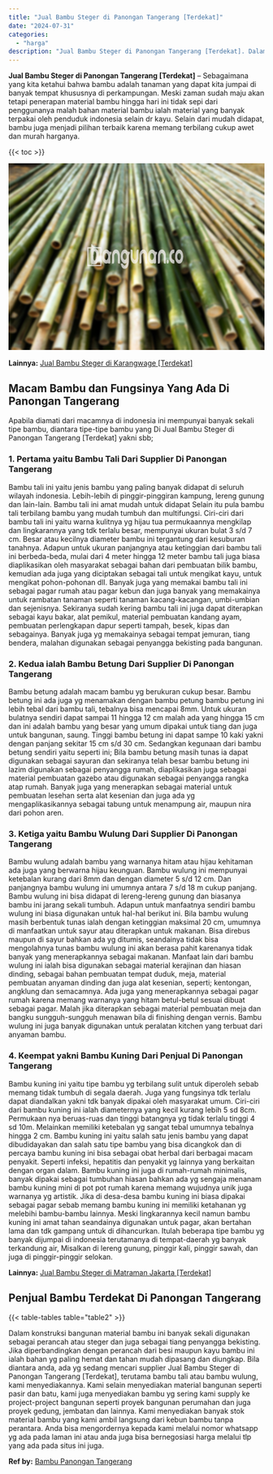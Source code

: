 ```yaml
---
title: "Jual Bambu Steger di Panongan Tangerang [Terdekat]"
date: "2024-07-31"
categories: 
  - "harga"
description: "Jual Bambu Steger di Panongan Tangerang [Terdekat]. Dalam konstruksi bangunan material bambu ini banyak sekali digunakan sebagai perancah atau steger dan jug..."
---
```


**Jual Bambu Steger di Panongan Tangerang \[Terdekat\]** – Sebagaimana yang kita ketahui bahwa bambu adalah tanaman yang dapat kita jumpai di banyak tempat khususnya di perkampungan. Meski zaman sudah maju akan tetapi penerapan material bambu hingga hari ini tidak sepi dari penggunanya malah bahan material bambu ialah material yang banyak terpakai oleh penduduk indonesia selain dr kayu. Selain dari mudah didapat, bambu juga menjadi pilihan terbaik karena memang terbilang cukup awet dan murah harganya.

{{< toc >}}

![Jual Bambu Steger di Panongan Tangerang [Terdekat]](/images/jual-bambu-tali-35.png)

**Lainnya:** [Jual Bambu Steger di Karangwage \[Terdekat\]](https://bambu.bangunan.co/jual-bambu-steger-di-karangwage-terdekat/)

## Macam Bambu dan Fungsinya Yang Ada Di Panongan Tangerang

Apabila diamati dari macamnya di indonesia ini mempunyai banyak sekali tipe bambu, diantara tipe-tipe bambu yang Di Jual Bambu Steger di Panongan Tangerang \[Terdekat\] yakni sbb;

### 1\. Pertama yaitu Bambu Tali Dari Supplier Di Panongan Tangerang

Bambu tali ini yaitu jenis bambu yang paling banyak didapat di seluruh wilayah indonesia. Lebih-lebih di pinggir-pinggiran kampung, lereng gunung dan lain-lain. Bambu tali ini amat mudah untuk didapat Selain itu pula bambu tali terbilang bambu yang mudah tumbuh dan multifungsi. Ciri-ciri dari bambu tali ini yaitu warna kulitnya yg hijau tua permukaannya mengkilap dan lingkarannya yang tdk terlalu besar, mempunyai ukuran bulat 3 s/d 7 cm. Besar atau kecilnya diameter bambu ini tergantung dari kesuburan tanahnya. Adapun untuk ukuran panjangnya atau ketinggian dari bambu tali ini berbeda-beda, mulai dari 4 meter hingga 12 meter bambu tali juga biasa diaplikasikan oleh masyarakat sebagai bahan dari pembuatan bilik bambu, kemudian ada juga yang diciptakan sebagai tali untuk mengikat kayu, untuk mengikat pohon-pohonan dll. Banyak juga yang memakai bambu tali ini sebagai pagar rumah atau pagar kebun dan juga banyak yang memakainya untuk rambatan tanaman seperti tanaman kacang-kacangan, umbi-umbian dan sejenisnya. Sekiranya sudah kering bambu tali ini juga dapat diterapkan sebagai kayu bakar, alat pemikul, material pembuatan kandang ayam, pembuatan perlengkapan dapur seperti tampah, besek, kipas dan sebagainya. Banyak juga yg memakainya sebagai tempat jemuran, tiang bendera, malahan digunakan sebagai penyangga bekisting pada bangunan.

### 2\. Kedua ialah Bambu Betung Dari Supplier Di Panongan Tangerang

Bambu betung adalah macam bambu yg berukuran cukup besar. Bambu betung ini ada juga yg menamakan dengan bambu petung bambu petung ini lebih tebal dari bambu tali, tebalnya bisa mencapai 8mm. Untuk ukuran bulatnya sendiri dapat sampai 11 hingga 12 cm malah ada yang hingga 15 cm dan ini adalah bambu yang besar yang umum dipakai untuk tiang dan juga untuk bangunan, saung. Tinggi bambu betung ini dapat sampe 10 kaki yakni dengan panjang sekitar 15 cm s/d 30 cm. Sedangkan kegunaan dari bambu betung sendiri yaitu seperti ini; Bila bambu betung masih tunas ia dapat digunakan sebagai sayuran dan sekiranya telah besar bambu betung ini lazim digunakan sebagai penyangga rumah, diaplikasikan juga sebagai material pembuatan gazebo atau digunakan sebagai penyangga rangka atap rumah. Banyak juga yang menerapkan sebagai material untuk pembuatan lesehan serta alat kesenian dan juga ada yg mengaplikasikannya sebagai tabung untuk menampung air, maupun nira dari pohon aren.

### 3\. Ketiga yaitu Bambu Wulung Dari Supplier Di Panongan Tangerang

Bambu wulung adalah bambu yang warnanya hitam atau hijau kehitaman ada juga yang berwarna hijau keunguan. Bambu wulung ini mempunyai ketebalan kurang dari 8mm dan dengan diameter 5 s/d 12 cm. Dan panjangnya bambu wulung ini umumnya antara 7 s/d 18 m cukup panjang. Bambu wulung ini bisa didapat di lereng-lereng gunung dan biasanya bambu ini jarang sekali tumbuh. Adapun untuk manfaatnya sendiri bambu wulung ini biasa digunakan untuk hal-hal berikut ini. Bila bambu wulung masih berbentuk tunas ialah dengan ketinggian maksimal 20 cm, umumnya di manfaatkan untuk sayur atau diterapkan untuk makanan. Bisa direbus maupun di sayur bahkan ada yg ditumis, seandainya tidak bisa mengolahnya tunas bambu wulung ini akan berasa pahit karenanya tidak banyak yang menerapkannya sebagai makanan. Manfaat lain dari bambu wulung ini ialah bisa digunakan sebagai material kerajinan dan hiasan dinding, sebagai bahan pembuatan tempat duduk, meja, material pembuatan anyaman dinding dan juga alat kesenian, seperti; kentongan, angklung dan semacamnya. Ada juga yang menerapkannya sebagai pagar rumah karena memang warnanya yang hitam betul-betul sesuai dibuat sebagai pagar. Malah jika diterapkan sebagai material pembuatan meja dan bangku sungguh-sungguh menawan bila di finishing dengan vernis. Bambu wulung ini juga banyak digunakan untuk peralatan kitchen yang terbuat dari anyaman bambu.

### 4\. Keempat yakni Bambu Kuning Dari Penjual Di Panongan Tangerang

Bambu kuning ini yaitu tipe bambu yg terbilang sulit untuk diperoleh sebab memang tidak tumbuh di segala daerah. Juga yang fungsinya tdk terlalu dapat diandalkan yakni tdk banyak dipakai oleh masyarakat umum. Ciri-ciri dari bambu kuning ini ialah diameternya yang kecil kurang lebih 5 sd 8cm. Permukaan nya beruas-ruas dan tinggi batangnya yg tidak terlalu tinggi 4 sd 10m. Melainkan memiliki ketebalan yg sangat tebal umumnya tebalnya hingga 2 cm. Bambu kuning ini yaitu salah satu jenis bambu yang dapat dibudidayakan dan salah satu tipe bambu yang bisa dicangkok dan di percaya bambu kuning ini bisa sebagai obat herbal dari berbagai macam penyakit. Seperti infeksi, hepatitis dan penyakit yg lainnya yang berkaitan dengan organ dalam. Bambu kuning ini juga di rumah-rumah minimalis, banyak dipakai sebagai tumbuhan hiasan bahkan ada yg sengaja menanam bambu kuning mini di pot pot rumah karena memang wujudnya unik juga warnanya yg artistik. Jika di desa-desa bambu kuning ini biasa dipakai sebagai pagar sebab memang bambu kuning ini memiliki ketahanan yg melebihi bambu-bambu lainnya. Meski lingkarannya kecil namun bambu kuning ini amat tahan seandainya digunakan untuk pagar, akan bertahan lama dan tdk gampang untuk di dihancurkan. Itulah beberapa tipe bambu yg banyak dijumpai di indonesia terutamanya di tempat-daerah yg banyak terkandung air, Misalkan di lereng gunung, pinggir kali, pinggir sawah, dan juga di pinggir-pinggir selokan.

**Lainnya:** [Jual Bambu Steger di Matraman Jakarta \[Terdekat\]](https://bambu.bangunan.co/jual-bambu-steger-di-matraman-jakarta-terdekat/)

## Penjual Bambu Terdekat Di Panongan Tangerang

{{< table-tables table="table2" >}}

Dalam konstruksi bangunan material bambu ini banyak sekali digunakan sebagai perancah atau steger dan juga sebagai tiang penyangga bekisting. Jika diperbandingkan dengan perancah dari besi maupun kayu bambu ini ialah bahan yg paling hemat dan tahan mudah dipasang dan diungkap. Bila diantara anda, ada yg sedang mencari supplier Jual Bambu Steger di Panongan Tangerang \[Terdekat\], terutama bambu tali atau bambu wulung, kami menyediakannya. Kami selain menyediakan material bangunan seperti pasir dan batu, kami juga menyediakan bambu yg sering kami supply ke project-project bangunan seperti proyek bangunan perumahan dan juga proyek gedung, jembatan dan lainnya. Kami menyediakan banyak stok material bambu yang kami ambil langsung dari kebun bambu tanpa perantara. Anda bisa mengordernya kepada kami melalui nomor whatsapp yg ada pada laman ini atau anda juga bisa bernegosiasi harga melalui tlp yang ada pada situs ini juga.

**Ref by:** [Bambu Panongan Tangerang](https://id.wikipedia.org/wiki/Bambu)
